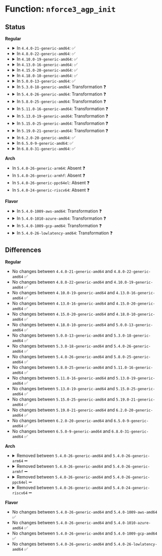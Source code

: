 # Function: <code>nforce3_agp_init</code>

## Status
<b>Regular</b>
<ul>
<li>
<details>
<summary>In <code>4.4.0-21-generic-amd64</code>: ✅</summary>

```c
int nforce3_agp_init(struct pci_dev * pdev)
```

```json
{
  "name": "nforce3_agp_init",
  "collision_type": "Unique Static",
  "inline_type": "No",
  "funcs": [
    {
      "addr": 18446744071584215728,
      "name": "nforce3_agp_init",
      "external": false,
      "loc": "drivers/char/agp/amd64-agp.c:451",
      "file": "drivers/char/agp/amd64-agp.c",
      "inline": "seen, unknown",
      "caller_inline": [],
      "caller_func": [
        "drivers/char/agp/amd64-agp.c:agp_amd64_resume",
        "drivers/char/agp/amd64-agp.c:agp_amd64_probe"
      ]
    }
  ],
  "symbols": [
    {
      "addr": 18446744071584215728,
      "name": "nforce3_agp_init",
      "section": ".text",
      "bind": "STB_LOCAL",
      "size": 583
    }
  ]
}
```
</details>
</li>
<li>
<details>
<summary>In <code>4.8.0-22-generic-amd64</code>: ✅</summary>

```c
int nforce3_agp_init(struct pci_dev * pdev)
```

```json
{
  "name": "nforce3_agp_init",
  "collision_type": "Unique Static",
  "inline_type": "No",
  "funcs": [
    {
      "addr": 18446744071584555312,
      "name": "nforce3_agp_init",
      "external": false,
      "loc": "drivers/char/agp/amd64-agp.c:451",
      "file": "drivers/char/agp/amd64-agp.c",
      "inline": "seen, unknown",
      "caller_inline": [],
      "caller_func": [
        "drivers/char/agp/amd64-agp.c:agp_amd64_resume",
        "drivers/char/agp/amd64-agp.c:agp_amd64_probe"
      ]
    }
  ],
  "symbols": [
    {
      "addr": 18446744071584555312,
      "name": "nforce3_agp_init",
      "section": ".text",
      "bind": "STB_LOCAL",
      "size": 584
    }
  ]
}
```
</details>
</li>
<li>
<details>
<summary>In <code>4.10.0-19-generic-amd64</code>: ✅</summary>

```c
int nforce3_agp_init(struct pci_dev * pdev)
```

```json
{
  "name": "nforce3_agp_init",
  "collision_type": "Unique Static",
  "inline_type": "No",
  "funcs": [
    {
      "addr": 18446744071584737264,
      "name": "nforce3_agp_init",
      "external": false,
      "loc": "drivers/char/agp/amd64-agp.c:451",
      "file": "drivers/char/agp/amd64-agp.c",
      "inline": "seen, unknown",
      "caller_inline": [],
      "caller_func": [
        "drivers/char/agp/amd64-agp.c:agp_amd64_resume",
        "drivers/char/agp/amd64-agp.c:agp_amd64_probe"
      ]
    }
  ],
  "symbols": [
    {
      "addr": 18446744071584737264,
      "name": "nforce3_agp_init",
      "section": ".text",
      "bind": "STB_LOCAL",
      "size": 571
    }
  ]
}
```
</details>
</li>
<li>
<details>
<summary>In <code>4.13.0-16-generic-amd64</code>: ✅</summary>

```c
int nforce3_agp_init(struct pci_dev * pdev)
```

```json
{
  "name": "nforce3_agp_init",
  "collision_type": "Unique Static",
  "inline_type": "No",
  "funcs": [
    {
      "addr": 18446744071584818960,
      "name": "nforce3_agp_init",
      "external": false,
      "loc": "drivers/char/agp/amd64-agp.c:451",
      "file": "drivers/char/agp/amd64-agp.c",
      "inline": "seen, unknown",
      "caller_inline": [],
      "caller_func": [
        "drivers/char/agp/amd64-agp.c:agp_amd64_resume",
        "drivers/char/agp/amd64-agp.c:agp_amd64_probe"
      ]
    }
  ],
  "symbols": [
    {
      "addr": 18446744071584818960,
      "name": "nforce3_agp_init",
      "section": ".text",
      "bind": "STB_LOCAL",
      "size": 514
    }
  ]
}
```
</details>
</li>
<li>
<details>
<summary>In <code>4.15.0-20-generic-amd64</code>: ✅</summary>

```c
int nforce3_agp_init(struct pci_dev * pdev)
```

```json
{
  "name": "nforce3_agp_init",
  "collision_type": "Unique Static",
  "inline_type": "No",
  "funcs": [
    {
      "addr": 18446744071585239872,
      "name": "nforce3_agp_init",
      "external": false,
      "loc": "drivers/char/agp/amd64-agp.c:451",
      "file": "drivers/char/agp/amd64-agp.c",
      "inline": "seen, unknown",
      "caller_inline": [],
      "caller_func": [
        "drivers/char/agp/amd64-agp.c:agp_amd64_resume",
        "drivers/char/agp/amd64-agp.c:agp_amd64_probe"
      ]
    }
  ],
  "symbols": [
    {
      "addr": 18446744071585239872,
      "name": "nforce3_agp_init",
      "section": ".text",
      "bind": "STB_LOCAL",
      "size": 514
    }
  ]
}
```
</details>
</li>
<li>
<details>
<summary>In <code>4.18.0-10-generic-amd64</code>: ✅</summary>

```c
int nforce3_agp_init(struct pci_dev * pdev)
```

```json
{
  "name": "nforce3_agp_init",
  "collision_type": "Unique Static",
  "inline_type": "No",
  "funcs": [
    {
      "addr": 18446744071585476608,
      "name": "nforce3_agp_init",
      "external": false,
      "loc": "drivers/char/agp/amd64-agp.c:451",
      "file": "drivers/char/agp/amd64-agp.c",
      "inline": "seen, unknown",
      "caller_inline": [],
      "caller_func": [
        "drivers/char/agp/amd64-agp.c:agp_amd64_resume",
        "drivers/char/agp/amd64-agp.c:agp_amd64_probe"
      ]
    }
  ],
  "symbols": [
    {
      "addr": 18446744071585476608,
      "name": "nforce3_agp_init",
      "section": ".text",
      "bind": "STB_LOCAL",
      "size": 514
    }
  ]
}
```
</details>
</li>
<li>
<details>
<summary>In <code>5.0.0-13-generic-amd64</code>: ✅</summary>

```c
int nforce3_agp_init(struct pci_dev * pdev)
```

```json
{
  "name": "nforce3_agp_init",
  "collision_type": "Unique Static",
  "inline_type": "No",
  "funcs": [
    {
      "addr": 18446744071585600000,
      "name": "nforce3_agp_init",
      "external": false,
      "loc": "drivers/char/agp/amd64-agp.c:451",
      "file": "drivers/char/agp/amd64-agp.c",
      "inline": "seen, unknown",
      "caller_inline": [],
      "caller_func": [
        "drivers/char/agp/amd64-agp.c:agp_amd64_resume",
        "drivers/char/agp/amd64-agp.c:agp_amd64_probe"
      ]
    }
  ],
  "symbols": [
    {
      "addr": 18446744071585600000,
      "name": "nforce3_agp_init",
      "section": ".text",
      "bind": "STB_LOCAL",
      "size": 514
    }
  ]
}
```
</details>
</li>
<li>
<details>
<summary>In <code>5.3.0-18-generic-amd64</code>: Transformation ❓</summary>

```c
int nforce3_agp_init(struct pci_dev * pdev)
```

```json
{
  "name": "nforce3_agp_init",
  "collision_type": "Unique Static",
  "inline_type": "No",
  "funcs": [
    {
      "addr": 0,
      "name": "nforce3_agp_init",
      "external": false,
      "loc": "drivers/char/agp/amd64-agp.c:452",
      "file": "drivers/char/agp/amd64-agp.c",
      "inline": "seen, unknown",
      "caller_inline": [],
      "caller_func": [
        "drivers/char/agp/amd64-agp.c:agp_amd64_resume",
        "drivers/char/agp/amd64-agp.c:agp_amd64_probe"
      ]
    }
  ],
  "symbols": [
    {
      "addr": 18446744071585820000,
      "name": "nforce3_agp_init",
      "section": ".text",
      "bind": "STB_LOCAL",
      "size": 448
    },
    {
      "addr": 18446744071585821730,
      "name": "nforce3_agp_init.cold",
      "section": ".text",
      "bind": "STB_LOCAL",
      "size": 81
    }
  ]
}
```
</details>
</li>
<li>
<details>
<summary>In <code>5.4.0-26-generic-amd64</code>: Transformation ❓</summary>

```c
int nforce3_agp_init(struct pci_dev * pdev)
```

```json
{
  "name": "nforce3_agp_init",
  "collision_type": "Unique Static",
  "inline_type": "No",
  "funcs": [
    {
      "addr": 0,
      "name": "nforce3_agp_init",
      "external": false,
      "loc": "drivers/char/agp/amd64-agp.c:452",
      "file": "drivers/char/agp/amd64-agp.c",
      "inline": "seen, unknown",
      "caller_inline": [],
      "caller_func": [
        "drivers/char/agp/amd64-agp.c:agp_amd64_resume",
        "drivers/char/agp/amd64-agp.c:agp_amd64_probe"
      ]
    }
  ],
  "symbols": [
    {
      "addr": 18446744071585962656,
      "name": "nforce3_agp_init",
      "section": ".text",
      "bind": "STB_LOCAL",
      "size": 448
    },
    {
      "addr": 18446744071585964386,
      "name": "nforce3_agp_init.cold",
      "section": ".text",
      "bind": "STB_LOCAL",
      "size": 81
    }
  ]
}
```
</details>
</li>
<li>
<details>
<summary>In <code>5.8.0-25-generic-amd64</code>: Transformation ❓</summary>

```c
int nforce3_agp_init(struct pci_dev * pdev)
```

```json
{
  "name": "nforce3_agp_init",
  "collision_type": "Unique Static",
  "inline_type": "No",
  "funcs": [
    {
      "addr": 0,
      "name": "nforce3_agp_init",
      "external": false,
      "loc": "drivers/char/agp/amd64-agp.c:452",
      "file": "drivers/char/agp/amd64-agp.c",
      "inline": "seen, unknown",
      "caller_inline": [],
      "caller_func": [
        "drivers/char/agp/amd64-agp.c:agp_amd64_resume",
        "drivers/char/agp/amd64-agp.c:agp_amd64_probe"
      ]
    }
  ],
  "symbols": [
    {
      "addr": 18446744071586703120,
      "name": "nforce3_agp_init",
      "section": ".text",
      "bind": "STB_LOCAL",
      "size": 448
    },
    {
      "addr": 18446744071586704850,
      "name": "nforce3_agp_init.cold",
      "section": ".text",
      "bind": "STB_LOCAL",
      "size": 81
    }
  ]
}
```
</details>
</li>
<li>
<details>
<summary>In <code>5.11.0-16-generic-amd64</code>: Transformation ❓</summary>

```c
int nforce3_agp_init(struct pci_dev * pdev)
```

```json
{
  "name": "nforce3_agp_init",
  "collision_type": "Unique Static",
  "inline_type": "No",
  "funcs": [
    {
      "addr": 0,
      "name": "nforce3_agp_init",
      "external": false,
      "loc": "drivers/char/agp/amd64-agp.c:452",
      "file": "drivers/char/agp/amd64-agp.c",
      "inline": "seen, unknown",
      "caller_inline": [],
      "caller_func": [
        "drivers/char/agp/amd64-agp.c:agp_amd64_resume",
        "drivers/char/agp/amd64-agp.c:agp_amd64_probe"
      ]
    }
  ],
  "symbols": [
    {
      "addr": 18446744071586802752,
      "name": "nforce3_agp_init",
      "section": ".text",
      "bind": "STB_LOCAL",
      "size": 448
    },
    {
      "addr": 18446744071591466150,
      "name": "nforce3_agp_init.cold",
      "section": ".text",
      "bind": "STB_LOCAL",
      "size": 81
    }
  ]
}
```
</details>
</li>
<li>
<details>
<summary>In <code>5.13.0-19-generic-amd64</code>: Transformation ❓</summary>

```c
int nforce3_agp_init(struct pci_dev * pdev)
```

```json
{
  "name": "nforce3_agp_init",
  "collision_type": "Unique Static",
  "inline_type": "No",
  "funcs": [
    {
      "addr": 0,
      "name": "nforce3_agp_init",
      "external": false,
      "loc": "drivers/char/agp/amd64-agp.c:452",
      "file": "drivers/char/agp/amd64-agp.c",
      "inline": "seen, unknown",
      "caller_inline": [],
      "caller_func": [
        "drivers/char/agp/amd64-agp.c:agp_amd64_resume",
        "drivers/char/agp/amd64-agp.c:agp_amd64_probe"
      ]
    }
  ],
  "symbols": [
    {
      "addr": 18446744071586683152,
      "name": "nforce3_agp_init",
      "section": ".text",
      "bind": "STB_LOCAL",
      "size": 448
    },
    {
      "addr": 18446744071591407531,
      "name": "nforce3_agp_init.cold",
      "section": ".text",
      "bind": "STB_LOCAL",
      "size": 81
    }
  ]
}
```
</details>
</li>
<li>
<details>
<summary>In <code>5.15.0-25-generic-amd64</code>: Transformation ❓</summary>

```c
int nforce3_agp_init(struct pci_dev * pdev)
```

```json
{
  "name": "nforce3_agp_init",
  "collision_type": "Unique Static",
  "inline_type": "No",
  "funcs": [
    {
      "addr": 0,
      "name": "nforce3_agp_init",
      "external": false,
      "loc": "drivers/char/agp/amd64-agp.c:452",
      "file": "drivers/char/agp/amd64-agp.c",
      "inline": "seen, unknown",
      "caller_inline": [],
      "caller_func": [
        "drivers/char/agp/amd64-agp.c:agp_amd64_resume",
        "drivers/char/agp/amd64-agp.c:agp_amd64_probe"
      ]
    }
  ],
  "symbols": [
    {
      "addr": 18446744071587231808,
      "name": "nforce3_agp_init",
      "section": ".text",
      "bind": "STB_LOCAL",
      "size": 487
    },
    {
      "addr": 18446744071592459072,
      "name": "nforce3_agp_init.cold",
      "section": ".text",
      "bind": "STB_LOCAL",
      "size": 81
    }
  ]
}
```
</details>
</li>
<li>
<details>
<summary>In <code>5.19.0-21-generic-amd64</code>: Transformation ❓</summary>

```c
int nforce3_agp_init(struct pci_dev * pdev)
```

```json
{
  "name": "nforce3_agp_init",
  "collision_type": "Unique Static",
  "inline_type": "No",
  "funcs": [
    {
      "addr": 0,
      "name": "nforce3_agp_init",
      "external": false,
      "loc": "drivers/char/agp/amd64-agp.c:452",
      "file": "drivers/char/agp/amd64-agp.c",
      "inline": "seen, unknown",
      "caller_inline": [],
      "caller_func": [
        "drivers/char/agp/amd64-agp.c:agp_amd64_resume",
        "drivers/char/agp/amd64-agp.c:agp_amd64_probe"
      ]
    }
  ],
  "symbols": [
    {
      "addr": 18446744071588539344,
      "name": "nforce3_agp_init",
      "section": ".text",
      "bind": "STB_LOCAL",
      "size": 524
    },
    {
      "addr": 18446744071594328781,
      "name": "nforce3_agp_init.cold",
      "section": ".text",
      "bind": "STB_LOCAL",
      "size": 72
    }
  ]
}
```
</details>
</li>
<li>
<details>
<summary>In <code>6.2.0-20-generic-amd64</code>: ✅</summary>

```c
int nforce3_agp_init(struct pci_dev * pdev)
```

```json
{
  "name": "nforce3_agp_init",
  "collision_type": "Unique Static",
  "inline_type": "No",
  "funcs": [
    {
      "addr": 18446744071589986048,
      "name": "nforce3_agp_init",
      "external": false,
      "loc": "drivers/char/agp/amd64-agp.c:452",
      "file": "drivers/char/agp/amd64-agp.c",
      "inline": "seen, unknown",
      "caller_inline": [],
      "caller_func": [
        "drivers/char/agp/amd64-agp.c:agp_amd64_resume",
        "drivers/char/agp/amd64-agp.c:agp_amd64_probe"
      ]
    }
  ],
  "symbols": [
    {
      "addr": 18446744071589986048,
      "name": "nforce3_agp_init",
      "section": ".text",
      "bind": "STB_LOCAL",
      "size": 587
    }
  ]
}
```
</details>
</li>
<li>
<details>
<summary>In <code>6.5.0-9-generic-amd64</code>: ✅</summary>

```c
int nforce3_agp_init(struct pci_dev * pdev)
```

```json
{
  "name": "nforce3_agp_init",
  "collision_type": "Unique Static",
  "inline_type": "No",
  "funcs": [
    {
      "addr": 18446744071590295584,
      "name": "nforce3_agp_init",
      "external": false,
      "loc": "drivers/char/agp/amd64-agp.c:452",
      "file": "drivers/char/agp/amd64-agp.c",
      "inline": "seen, unknown",
      "caller_inline": [],
      "caller_func": [
        "drivers/char/agp/amd64-agp.c:agp_amd64_resume",
        "drivers/char/agp/amd64-agp.c:agp_amd64_probe"
      ]
    }
  ],
  "symbols": [
    {
      "addr": 18446744071590295584,
      "name": "nforce3_agp_init",
      "section": ".text",
      "bind": "STB_LOCAL",
      "size": 587
    }
  ]
}
```
</details>
</li>
<li>
<details>
<summary>In <code>6.8.0-31-generic-amd64</code>: ✅</summary>

```c
int nforce3_agp_init(struct pci_dev * pdev)
```

```json
{
  "name": "nforce3_agp_init",
  "collision_type": "Unique Static",
  "inline_type": "No",
  "funcs": [
    {
      "addr": 18446744071590636896,
      "name": "nforce3_agp_init",
      "external": false,
      "loc": "drivers/char/agp/amd64-agp.c:452",
      "file": "drivers/char/agp/amd64-agp.c",
      "inline": "seen, unknown",
      "caller_inline": [],
      "caller_func": [
        "drivers/char/agp/amd64-agp.c:agp_amd64_resume",
        "drivers/char/agp/amd64-agp.c:agp_amd64_probe"
      ]
    }
  ],
  "symbols": [
    {
      "addr": 18446744071590636896,
      "name": "nforce3_agp_init",
      "section": ".text",
      "bind": "STB_LOCAL",
      "size": 587
    }
  ]
}
```
</details>
</li>
</ul>
<b>Arch</b>
<ul>
<li>
In <code>5.4.0-26-generic-arm64</code>: Absent ❓
</li>
<li>
In <code>5.4.0-26-generic-armhf</code>: Absent ❓
</li>
<li>
In <code>5.4.0-26-generic-ppc64el</code>: Absent ❓
</li>
<li>
In <code>5.4.0-24-generic-riscv64</code>: Absent ❓
</li>
</ul>
<b>Flavor</b>
<ul>
<li>
<details>
<summary>In <code>5.4.0-1009-aws-amd64</code>: Transformation ❓</summary>

```c
int nforce3_agp_init(struct pci_dev * pdev)
```

```json
{
  "name": "nforce3_agp_init",
  "collision_type": "Unique Static",
  "inline_type": "No",
  "funcs": [
    {
      "addr": 0,
      "name": "nforce3_agp_init",
      "external": false,
      "loc": "drivers/char/agp/amd64-agp.c:452",
      "file": "drivers/char/agp/amd64-agp.c",
      "inline": "seen, unknown",
      "caller_inline": [],
      "caller_func": [
        "drivers/char/agp/amd64-agp.c:agp_amd64_resume",
        "drivers/char/agp/amd64-agp.c:agp_amd64_probe"
      ]
    }
  ],
  "symbols": [
    {
      "addr": 18446744071585723632,
      "name": "nforce3_agp_init",
      "section": ".text",
      "bind": "STB_LOCAL",
      "size": 448
    },
    {
      "addr": 18446744071585725362,
      "name": "nforce3_agp_init.cold",
      "section": ".text",
      "bind": "STB_LOCAL",
      "size": 81
    }
  ]
}
```
</details>
</li>
<li>
<details>
<summary>In <code>5.4.0-1010-azure-amd64</code>: Transformation ❓</summary>

```c
int nforce3_agp_init(struct pci_dev * pdev)
```

```json
{
  "name": "nforce3_agp_init",
  "collision_type": "Unique Static",
  "inline_type": "No",
  "funcs": [
    {
      "addr": 0,
      "name": "nforce3_agp_init",
      "external": false,
      "loc": "drivers/char/agp/amd64-agp.c:452",
      "file": "drivers/char/agp/amd64-agp.c",
      "inline": "seen, unknown",
      "caller_inline": [],
      "caller_func": [
        "drivers/char/agp/amd64-agp.c:agp_amd64_resume",
        "drivers/char/agp/amd64-agp.c:agp_amd64_probe"
      ]
    }
  ],
  "symbols": [
    {
      "addr": 18446744071585582816,
      "name": "nforce3_agp_init",
      "section": ".text",
      "bind": "STB_LOCAL",
      "size": 448
    },
    {
      "addr": 18446744071585584546,
      "name": "nforce3_agp_init.cold",
      "section": ".text",
      "bind": "STB_LOCAL",
      "size": 81
    }
  ]
}
```
</details>
</li>
<li>
<details>
<summary>In <code>5.4.0-1009-gcp-amd64</code>: Transformation ❓</summary>

```c
int nforce3_agp_init(struct pci_dev * pdev)
```

```json
{
  "name": "nforce3_agp_init",
  "collision_type": "Unique Static",
  "inline_type": "No",
  "funcs": [
    {
      "addr": 0,
      "name": "nforce3_agp_init",
      "external": false,
      "loc": "drivers/char/agp/amd64-agp.c:452",
      "file": "drivers/char/agp/amd64-agp.c",
      "inline": "seen, unknown",
      "caller_inline": [],
      "caller_func": [
        "drivers/char/agp/amd64-agp.c:agp_amd64_resume",
        "drivers/char/agp/amd64-agp.c:agp_amd64_probe"
      ]
    }
  ],
  "symbols": [
    {
      "addr": 18446744071585912672,
      "name": "nforce3_agp_init",
      "section": ".text",
      "bind": "STB_LOCAL",
      "size": 448
    },
    {
      "addr": 18446744071585914402,
      "name": "nforce3_agp_init.cold",
      "section": ".text",
      "bind": "STB_LOCAL",
      "size": 81
    }
  ]
}
```
</details>
</li>
<li>
<details>
<summary>In <code>5.4.0-26-lowlatency-amd64</code>: Transformation ❓</summary>

```c
int nforce3_agp_init(struct pci_dev * pdev)
```

```json
{
  "name": "nforce3_agp_init",
  "collision_type": "Unique Static",
  "inline_type": "No",
  "funcs": [
    {
      "addr": 0,
      "name": "nforce3_agp_init",
      "external": false,
      "loc": "drivers/char/agp/amd64-agp.c:452",
      "file": "drivers/char/agp/amd64-agp.c",
      "inline": "seen, unknown",
      "caller_inline": [],
      "caller_func": [
        "drivers/char/agp/amd64-agp.c:agp_amd64_resume",
        "drivers/char/agp/amd64-agp.c:agp_amd64_probe"
      ]
    }
  ],
  "symbols": [
    {
      "addr": 18446744071586020656,
      "name": "nforce3_agp_init",
      "section": ".text",
      "bind": "STB_LOCAL",
      "size": 448
    },
    {
      "addr": 18446744071586022386,
      "name": "nforce3_agp_init.cold",
      "section": ".text",
      "bind": "STB_LOCAL",
      "size": 81
    }
  ]
}
```
</details>
</li>
</ul>

## Differences
<b>Regular</b>
<ul>
<li>
No changes between <code>4.4.0-21-generic-amd64</code> and <code>4.8.0-22-generic-amd64</code> ✅
</li>
<li>
No changes between <code>4.8.0-22-generic-amd64</code> and <code>4.10.0-19-generic-amd64</code> ✅
</li>
<li>
No changes between <code>4.10.0-19-generic-amd64</code> and <code>4.13.0-16-generic-amd64</code> ✅
</li>
<li>
No changes between <code>4.13.0-16-generic-amd64</code> and <code>4.15.0-20-generic-amd64</code> ✅
</li>
<li>
No changes between <code>4.15.0-20-generic-amd64</code> and <code>4.18.0-10-generic-amd64</code> ✅
</li>
<li>
No changes between <code>4.18.0-10-generic-amd64</code> and <code>5.0.0-13-generic-amd64</code> ✅
</li>
<li>
No changes between <code>5.0.0-13-generic-amd64</code> and <code>5.3.0-18-generic-amd64</code> ✅
</li>
<li>
No changes between <code>5.3.0-18-generic-amd64</code> and <code>5.4.0-26-generic-amd64</code> ✅
</li>
<li>
No changes between <code>5.4.0-26-generic-amd64</code> and <code>5.8.0-25-generic-amd64</code> ✅
</li>
<li>
No changes between <code>5.8.0-25-generic-amd64</code> and <code>5.11.0-16-generic-amd64</code> ✅
</li>
<li>
No changes between <code>5.11.0-16-generic-amd64</code> and <code>5.13.0-19-generic-amd64</code> ✅
</li>
<li>
No changes between <code>5.13.0-19-generic-amd64</code> and <code>5.15.0-25-generic-amd64</code> ✅
</li>
<li>
No changes between <code>5.15.0-25-generic-amd64</code> and <code>5.19.0-21-generic-amd64</code> ✅
</li>
<li>
No changes between <code>5.19.0-21-generic-amd64</code> and <code>6.2.0-20-generic-amd64</code> ✅
</li>
<li>
No changes between <code>6.2.0-20-generic-amd64</code> and <code>6.5.0-9-generic-amd64</code> ✅
</li>
<li>
No changes between <code>6.5.0-9-generic-amd64</code> and <code>6.8.0-31-generic-amd64</code> ✅
</li>
</ul>
<b>Arch</b>
<ul>
<li>
<details>
<summary>Removed between <code>5.4.0-26-generic-amd64</code> and <code>5.4.0-26-generic-arm64</code> ➖</summary>

```c
int nforce3_agp_init(struct pci_dev * pdev)
```
</details>
</li>
<li>
<details>
<summary>Removed between <code>5.4.0-26-generic-amd64</code> and <code>5.4.0-26-generic-armhf</code> ➖</summary>

```c
int nforce3_agp_init(struct pci_dev * pdev)
```
</details>
</li>
<li>
<details>
<summary>Removed between <code>5.4.0-26-generic-amd64</code> and <code>5.4.0-26-generic-ppc64el</code> ➖</summary>

```c
int nforce3_agp_init(struct pci_dev * pdev)
```
</details>
</li>
<li>
<details>
<summary>Removed between <code>5.4.0-26-generic-amd64</code> and <code>5.4.0-24-generic-riscv64</code> ➖</summary>

```c
int nforce3_agp_init(struct pci_dev * pdev)
```
</details>
</li>
</ul>
<b>Flavor</b>
<ul>
<li>
No changes between <code>5.4.0-26-generic-amd64</code> and <code>5.4.0-1009-aws-amd64</code> ✅
</li>
<li>
No changes between <code>5.4.0-26-generic-amd64</code> and <code>5.4.0-1010-azure-amd64</code> ✅
</li>
<li>
No changes between <code>5.4.0-26-generic-amd64</code> and <code>5.4.0-1009-gcp-amd64</code> ✅
</li>
<li>
No changes between <code>5.4.0-26-generic-amd64</code> and <code>5.4.0-26-lowlatency-amd64</code> ✅
</li>
</ul>
